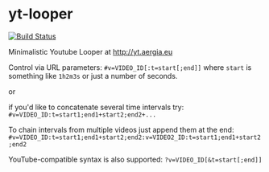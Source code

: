 yt-looper
=========

[![Build Status](https://travis-ci.org/lidel/yt-looper.svg)](https://travis-ci.org/lidel/yt-looper)

Minimalistic Youtube Looper at http://yt.aergia.eu

Control via URL parameters: `#v=VIDEO_ID[:t=start[;end]]` where `start` is something like `1h2m3s` or just a number of seconds.

or

if you'd like to concatenate several time intervals try: `#v=VIDEO_ID:t=start1;end1+start2;end2+...`

To chain intervals from multiple videos just append them at the end: `#v=VIDEO_ID:t=start1;end1+start2;end2:v=VIDEO2_ID:t=start1;end1+start2;end2`

YouTube-compatible syntax is also supported: `?v=VIDEO_ID[&t=start[;end]]`

